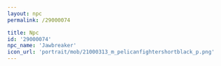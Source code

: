 ```yaml
---
layout: npc
permalink: /29000074

title: Npc
id: '29000074'
npc_name: 'Jawbreaker'
icon_url: 'portrait/mob/21000313_m_pelicanfightershortblack_p.png'
---
```

